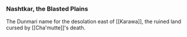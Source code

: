 ### Nashtkar, the Blasted Plains

The Dunmari name for the desolation east of [[Karawa]], the ruined land cursed by [[Cha'mutte]]'s death. 